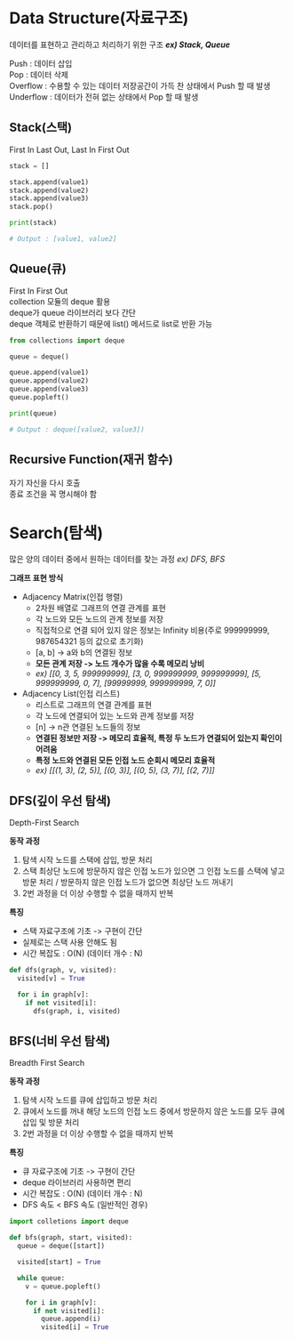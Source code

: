# Data Structure(자료구조)
데이터를 표현하고 관리하고 처리하기 위한 구조 ___ex) Stack, Queue___  
  
Push : 데이터 삽입  
Pop : 데이터 삭제  
Overflow : 수용할 수 있는 데이터 저장공간이 가득 찬 상태에서 Push 할 때 발생  
Underflow : 데이터가 전혀 없는 상태에서 Pop 할 때 발생

## Stack(스택)
First In Last Out, Last In First Out  
```python
stack = []

stack.append(value1)
stack.append(value2)
stack.append(value3)
stack.pop()

print(stack)

# Output : [value1, value2]
```

## Queue(큐)
First In First Out  
collection 모듈의 deque 활용  
deque가 queue 라이브러리 보다 간단  
deque 객체로 반환하기 때문에 list() 메서드로 list로 반환 가능
```python
from collections import deque

queue = deque()

queue.append(value1)
queue.append(value2)
queue.append(value3)
queue.popleft()

print(queue)

# Output : deque([value2, value3])
```

## Recursive Function(재귀 함수)
자기 자신을 다시 호출  
종료 조건을 꼭 명시해야 함


# Search(탐색)
많은 양의 데이터 중에서 원하는 데이터를 찾는 과정 _ex) DFS, BFS_  

__그래프 표현 방식__
- Adjacency Matrix(인접 행렬)
  - 2차원 배열로 그래프의 연결 관계를 표현
  - 각 노드와 모든 노드의 관계 정보를 저장
  - 직접적으로 연결 되어 있지 않은 정보는 Infinity 비용(주로 999999999, 987654321 등의 값으로 초기화)
  - [a, b] -> a와 b의 연결된 정보
  - __모든 관계 저장 -> 노드 개수가 많을 수록 메모리 낭비__
  - _ex) [[0, 3, 5, 999999999], [3, 0, 999999999, 999999999], [5, 999999999, 0, 7], [99999999, 999999999, 7, 0]]_
- Adjacency List(인접 리스트)
  - 리스트로 그래프의 연결 관계를 표현
  - 각 노드에 연결되어 있는 노드와 관계 정보를 저장
  - [n] -> n관 연결된 노드들의 정보
  - __연결된 정보만 저장 -> 메모리 효율적, 특정 두 노드가 연결되어 있는지 확인이 어려움__
  - __특정 노드와 연결된 모든 인접 노드 순회시 메모리 효율적__
  - _ex) [[(1, 3), (2, 5)], [(0, 3)], [(0, 5), (3, 7)], [(2, 7)]]_

## DFS(깊이 우선 탐색)
Depth-First Search  
  
__동작 과정__
1. 탐색 시작 노드를 스택에 삽입, 방문 처리
2. 스택 최상단 노드에 방문하지 않은 인접 노드가 있으면 그 인접 노드를 스택에 넣고 방문 처리 / 방문하지 않은 인접 노드가 없으면 최상단 노드 꺼내기
3. 2번 과정을 더 이상 수행할 수 없을 때까지 반복
  
__특징__
- 스택 자료구조에 기초 -> 구현이 간단
- 실제로는 스택 사용 안해도 됨
- 시간 복잡도 : O(N) (데이터 개수 : N)

```python
def dfs(graph, v, visited):
  visited[v] = True

  for i in graph[v]:
    if not visited[i]:
      dfs(graph, i, visited)
```

## BFS(너비 우선 탐색)
Breadth First Search  

__동작 과정__  
1. 탐색 시작 노드를 큐에 삽입하고 방문 처리
2. 큐에서 노드를 꺼내 해당 노드의 인접 노드 중에서 방문하지 않은 노드를 모두 큐에 삽입 및 방문 처리
3. 2번 과정을 더 이상 수행할 수 없을 때까지 반복

__특징__  
- 큐 자료구조에 기초 -> 구현이 간단
- deque 라이브러리 사용하면 편리
- 시간 복잡도 : O(N) (데이터 개수 : N)
- DFS 속도 < BFS 속도 (일반적인 경우)

```python
import colletions import deque

def bfs(graph, start, visited):
  queue = deque([start])

  visited[start] = True

  while queue:
    v = queue.popleft()

    for i in graph[v]:
      if not visited[i]:
        queue.append(i)
        visited[i] = True
```
